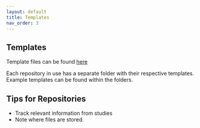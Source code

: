 ```yaml
---
layout: default
title: Templates
nav_order: 3
---
```


## Templates

Template files can be found [here](https://github.com/nlee-scri/Cascade-IMPAc-TB-Data-Submission-Tools/tree/main/templates)

Each repository in use has a separate folder with their respective templates. Example templates can be found within the folders. 

## Tips for Repositories

- Track relevant information from studies
- Note where files are stored.
